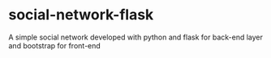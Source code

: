# social-network-flask
A simple social network developed with python and flask for back-end layer and bootstrap for front-end
